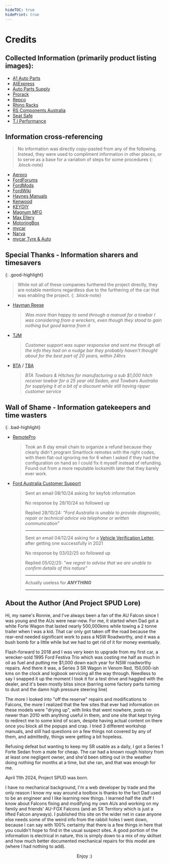 ```yaml
---
hideTOC: true
hidePrint: true
---
```


# Credits

## Collected Information (primarily product listing images):

- [A1 Auto Parts](https://www.a1auto-parts.com.au/)
- [AliExpress](https://www.aliexpress.com/)
- [Auto Parts Supply](https://www.autopartssupply.com.au/)
- [Prorack](https://www.prorack.com.au/cars/ford/falcon/2000)
- [Repco](https://www.repco.com.au/)
- [Rhino Racks](https://dealer.rhinorack.com/en-au/)
- [RS Components Australia](https://au.rs-online.com/)
- [Seat Safe](https://www.seatsafe.com.au/)
- [T.I Performance](https://www.tiperformance.com.au/)

## Information cross-referencing

> No information was directly copy-pasted from any of the following. Instead, they were used to compliment information in other places, or to serve as a base for a variation of steps for some procedures
{: .block-note}

- [Aerpro](https://aerpro.com/)
- [FordForums](https://www.fordforums.com.au/)
- [FordMods](https://www.fordmods.com/)
- [FordWiki](https://www.fordwiki.co.uk/)
- [Haynes Manuals](https://haynes.com/en-au/ford/falcon/1998-2002-petrol)
- [Kenwood](https://www.kenwood.com/au/)
- [KEYDIY](https://www.keydiy.com/)
- [Magnum MFG](https://www.magnummfg.com.au/)
- [Max Ellery](https://ellery.com.au/shop/falconfairlane-vehicle-repair-manual-99-02/)
- [MotoringBox](https://www.motoringbox.com/)
- [mycar](https://www.mycar.com.au/)
- [Narva](https://www.narva.com.au/)
- [mycar Tyre & Auto](https://www.mycar.com.au/)

## Special Thanks - Information sharers and timesavers
{: .good-highlight}

> While not all of these companies furthered the project directly, they are notable mentions regardless due to the furthering of the car that was enabling the project.
{: .block-note}

- [Hayman Reese](https://haymanreese.com.au/)
  > *Was more than happy to send through a manual for a towbar I was considering from a wreckers, even though they stood to gain nothing but good karma from it*
- [TJM](https://www.tjm.com.au/)
  > *Customer support was super responsive and sent me through all the info they had on a nudge bar they probably haven't thought about for the best part of 20 years, within 24hrs*
- [BTA](https://btatowbars.com/) / [TBA](https://www.towbarsaustralia.com.au/)
  > *BTA Towbars & Hitches for manufacturing a sub $1,000 hitch receiver towbar for a 25 year old Sedan, and Towbars Australia for supplying it at a bit of a discount while still having ripper customer service*

## Wall of Shame - Information gatekeepers and time wasters
{: .bad-highlight}

- [RemotePro](https://www.remotepro.com.au/)
  > Took an 8 day email chain to organize a refund because they clearly didn't program Smartlock remotes with the right codes, with them flat-out ignoring me for 6 when I asked if they had the configuration on hand so I could fix it myself instead of refunding. Found out from a more reputable locksmith later that they barely ever work.

- [Ford Australia Customer Support](mailto:foacust1@ford.com)
  > Sent an email 08/10/24 asking for keyfob information
  > 
  > No response by 28/10/24 so followed up
  > 
  > Replied 28/10/24: *"Ford Australia is unable to provide diagnostic, repair or technical advice via telephone or written communication"*
  > 
  > ---
  > 
  > Sent an email 04/12/24 asking for a [Vehicle Verification Letter](./Archive/VerificationLetter/Verification.md), after getting one successfully in 2021
  >
  > No response by 03/02/25 so followed up
  >
  > Replied 05/02/25: *"we regret to advise that we are unable to confirm details of this nature"*
  >
  > ---
  >
  > Actually useless for ***ANYTHING***
  >
  > ---

## About the Author (And Project SPUD Lore)

Hi, my name's Ronnie, and I've always been a fan of the AU Falcon since I was young and the AUs were near-new. For me, it started when Dad got a white Forte Wagon that lasted nearly 500,000kms while towing a 2 tonne trailer when I was a kid. That car only got taken off the road because the rear-end needed significant work to pass a NSW Roadworthy, and it was a bush bomb for a little while but we had to get rid of it for money eventually.

Flash-forward to 2018 and I was very keen to upgrade from my first car, a wrecker-sold 1995 Ford Festiva Trio which was costing me half as much in oil as fuel and putting me $1,000 down each year for NSW roadworthy repairs. And there it was, a Series 3 SR Wagon in Venom Red, 150,000-ish kms on the clock and logbook servicing all the way through. Needless to say I snapped it up the moment I took it for a test drive and haggled with the dealer, and it's been mostly bliss since (barring some factory parts turning to dust and the damn high pressure steering line)

The more I looked into "off the reserve" repairs and modifications to Falcons, the more I realized that the few sites that ever had information on these models were "drying up", with links that went nowhere, posts no newer than 2010 with anything useful in them, and one site that kept trying to redirect me to some kind of scam, despite having actual content on there once you block all the popups and crap. I tried 3 different workshop manuals, and still had questions on a few things not covered by any of them, and admittedly, things were getting a bit hopeless.

Refusing defeat but wanting to keep my SR usable as a daily, I got a Series 1 Forte Sedan from a mate for cheap. The car had a known rough history from at least one negligent owner, and she'd been sitting out in the weather doing nothing for months at a time, but she ran, and that was enough for me.

April 11th 2024, Project SPUD was born.

I have no mechanical background, I'm a web developer by trade and the only reason I know my way around a toolbox is thanks to the fact Dad used to be an engineer and I like learning new things. I learned half the stuff I know about Falcons fixing and modifying my own AUs and working on my family and friends' AU-FGX Falcons (and an SX Territory which is just a lifted Falcon anyways). I published this site on the wider net in case anyone else needs some of the weird info from the rabbit holes I went down, because I can say with 100% certainty that there is a few things in here that you couldn't hope to find in the usual suspect sites. A good portion of the information is electrical in nature, this is simply down to a mix of my skillset and how much better documented mechanical repairs for this model are (where I had nothing to add).

<center>Enjoy :)</center>